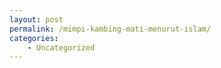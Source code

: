 ```yaml
---
layout: post
permalink: /mimpi-kambing-mati-menurut-islam/
categories:
    - Uncategorized
---
```


